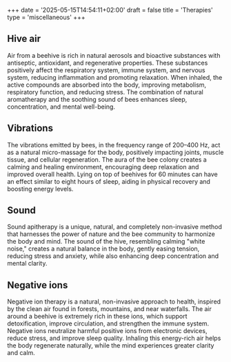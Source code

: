 +++
date = '2025-05-15T14:54:11+02:00'
draft = false
title = 'Therapies'
type = 'miscellaneous'
+++

## Hive air

Air from a beehive is rich in natural aerosols and bioactive substances with antiseptic, antioxidant, and regenerative properties. These substances positively affect the respiratory system, immune system, and nervous system, reducing inflammation and promoting relaxation. When inhaled, the active compounds are absorbed into the body, improving metabolism, respiratory function, and reducing stress. The combination of natural aromatherapy and the soothing sound of bees enhances sleep, concentration, and mental well-being.

## Vibrations

The vibrations emitted by bees, in the frequency range of 200–400 Hz, act as a natural micro-massage for the body, positively impacting joints, muscle tissue, and cellular regeneration. The aura of the bee colony creates a calming and healing environment, encouraging deep relaxation and improved overall health. Lying on top of beehives for 60 minutes can have an effect similar to eight hours of sleep, aiding in physical recovery and boosting energy levels.

## Sound

Sound apitherapy is a unique, natural, and completely non-invasive method that harnesses the power of nature and the bee community to harmonize the body and mind. The sound of the hive, resembling calming "white noise," creates a natural balance in the body, gently easing tension, reducing stress and anxiety, while also enhancing deep concentration and mental clarity.

## Negative ions

Negative ion therapy is a natural, non-invasive approach to health, inspired by the clean air found in forests, mountains, and near waterfalls. The air around a beehive is extremely rich in these ions, which support detoxification, improve circulation, and strengthen the immune system. Negative ions neutralize harmful positive ions from electronic devices, reduce stress, and improve sleep quality. Inhaling this energy-rich air helps the body regenerate naturally, while the mind experiences greater clarity and calm.
